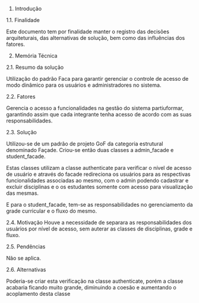 1. Introdução

1.1. Finalidade

Este documento tem por finalidade manter o registro das decisões arquiteturais, das alternativas de solução, bem como das influências dos fatores.

2. Memória Técnica

2.1. Resumo da solução

Utilização do padrão Faca para garantir gerenciar o controle de acesso de modo dinâmico para os usuários e administradores no sistema.

2.2. Fatores

Gerencia o acesso a funcionalidades na gestão do sistema partiuformar, garantindo assim que cada integrante tenha acesso de acordo com as suas responsabilidades.

2.3. Solução

Utilizou-se de um padrão de projeto GoF da categoria estrutural denominado Façade. Criou-se então duas classes a admin_facade e student_facade.

Estas classes utilizam a classe authenticate para verificar o nível de acesso de usuário e através do facade redireciona os usuários para as respectivas funcionalidades associadas ao mesmo, com o admin podendo cadastrar e excluir disciplinas e o os estudantes somente com acesso para visualização das mesmas.

E para o student_facade, tem-se as responsabilidades no gerenciamento da grade curricular e o fluxo do mesmo.

2.4. Motivação
Houve a necessidade de separara as responsabilidades dos usuários por nível de acesso, sem auterar as classes de disciplinas, grade e fluxo.

2.5. Pendências

Não se aplica.

2.6. Alternativas

Poderia-se criar esta verificação na classe authenticate, porém a classe acabaria ficando muito grande, diminuindo a coesão e aumentando o acoplamento desta classe